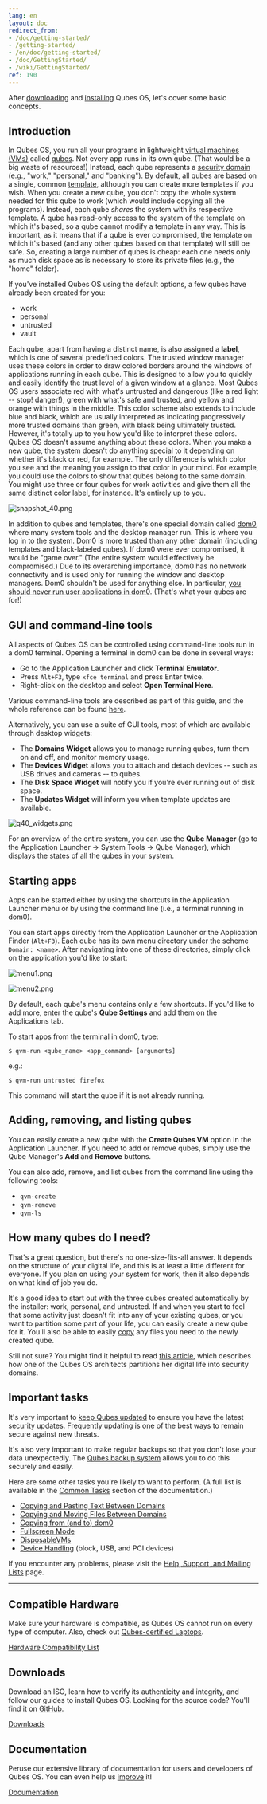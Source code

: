 ```yaml
---
lang: en
layout: doc
redirect_from:
- /doc/getting-started/
- /getting-started/
- /en/doc/getting-started/
- /doc/GettingStarted/
- /wiki/GettingStarted/
ref: 190
---
```



After [downloading](/downloads/) and [installing](/doc/installation-guide/) Qubes OS, let's cover some basic concepts.

Introduction
------------

In Qubes OS, you run all your programs in lightweight [virtual machines (VMs)](/doc/glossary/#vm) called [qubes](/doc/glossary/#qube).
Not every app runs in its own qube.
(That would be a big waste of resources!)
Instead, each qube represents a [security domain](/doc/glossary/#domain) (e.g., "work," "personal," and "banking").
By default, all qubes are based on a single, common [template](/doc/glossary/#templatevm), although you can create more templates if you wish.
When you create a new qube, you don't copy the whole system needed for this qube to work (which would include copying all the programs).
Instead, each qube *shares* the system with its respective template.
A qube has read-only access to the system of the template on which it's based, so a qube cannot modify a template in any way.
This is important, as it means that if a qube is ever compromised, the template on which it's based (and any other qubes based on that template) will still be safe.
So, creating a large number of qubes is cheap: each one needs only as much disk space as is necessary to store its private files (e.g., the "home" folder).

If you've installed Qubes OS using the default options, a few qubes have already been created for you:

- work
- personal
- untrusted
- vault

Each qube, apart from having a distinct name, is also assigned a **label**, which is one of several predefined colors.
The trusted window manager uses these colors in order to draw colored borders around the windows of applications running in each qube.
This is designed to allow you to quickly and easily identify the trust level of a given window at a glance.
Most Qubes OS users associate red with what's untrusted and dangerous (like a red light -- stop! danger!), green with what's safe and trusted, and yellow and orange with things in the middle.
This color scheme also extends to include blue and black, which are usually interpreted as indicating progressively more trusted domains than green, with black being ultimately trusted.
However, it's totally up to you how you'd like to interpret these colors.
Qubes OS doesn't assume anything about these colors.
When you make a new qube, the system doesn't do anything special to it depending on whether it's black or red, for example.
The only difference is which color you see and the meaning you assign to that color in your mind.
For example, you could use the colors to show that qubes belong to the same domain.
You might use three or four qubes for work activities and give them all the same distinct color label, for instance.
It's entirely up to you.

![snapshot_40.png](/attachment/wiki/GettingStarted/r4.0-snapshot_40.png)

In addition to qubes and templates, there's one special domain called [dom0](/doc/glossary/#dom0), where many system tools and the desktop manager run.
This is where you log in to the system.
Dom0 is more trusted than any other domain (including templates and black-labeled qubes).
If dom0 were ever compromised, it would be "game over."
(The entire system would effectively be compromised.)
Due to its overarching importance, dom0 has no network connectivity and is used only for running the window and desktop managers.
Dom0 shouldn't be used for anything else.
In particular, [you should never run user applications in dom0](https://github.com/Qubes-Community/Contents/blob/master/docs/security/security-guidelines.md#dom0-precautions).
(That's what your qubes are for!)

GUI and command-line tools
--------------------------

All aspects of Qubes OS can be controlled using command-line tools run in a dom0 terminal.
Opening a terminal in dom0 can be done in several ways:

- Go to the Application Launcher and click **Terminal Emulator**.
- Press `Alt+F3`, type `xfce terminal` and press Enter twice.
- Right-click on the desktop and select **Open Terminal Here**.

Various command-line tools are described as part of this guide, and the whole reference can be found [here](/doc/tools/).

Alternatively, you can use a suite of GUI tools, most of which are available through desktop widgets:

- The **Domains Widget** allows you to manage running qubes, turn them on and off, and monitor memory usage.
- The **Devices Widget** allows you to attach and detach devices -- such as USB drives and cameras -- to qubes.
- The **Disk Space Widget** will notify you if you're ever running out of disk space.
- The **Updates Widget** will inform you when template updates are available.

![q40_widgets.png](/attachment/wiki/GettingStarted/r4.0-q40_widgets.png)

For an overview of the entire system, you can use the **Qube Manager** (go to the Application Launcher → System Tools → Qube Manager), which displays the states of all the qubes in your system.

Starting apps
-------------

Apps can be started either by using the shortcuts in the Application Launcher menu or by using the command line (i.e., a terminal running in dom0).

You can start apps directly from the Application Launcher or the Application Finder (`Alt+F3`).
Each qube has its own menu directory under the scheme `Domain: <name>`.
After navigating into one of these directories, simply click on the application you'd like to start:

![menu1.png](/attachment/wiki/GettingStarted/r4.0-menu1.png)

![menu2.png](/attachment/wiki/GettingStarted/r4.0-menu2.png)

By default, each qube's menu contains only a few shortcuts.
If you'd like to add more, enter the qube's **Qube Settings** and add them on the Applications tab.

To start apps from the terminal in dom0, type:

```shell_session
$ qvm-run <qube_name> <app_command> [arguments]
```

e.g.:

```shell_session
$ qvm-run untrusted firefox
```

This command will start the qube if it is not already running.

Adding, removing, and listing qubes
-----------------------------------

You can easily create a new qube with the **Create Qubes VM** option in the Application Launcher.
If you need to add or remove qubes, simply use the Qube Manager's **Add** and **Remove** buttons.

You can also add, remove, and list qubes from the command line using the following tools:

- `qvm-create`
- `qvm-remove`
- `qvm-ls`

How many qubes do I need?
-------------------------

That's a great question, but there's no one-size-fits-all answer.
It depends on the structure of your digital life, and this is at least a little different for everyone.
If you plan on using your system for work, then it also depends on what kind of job you do.

It's a good idea to start out with the three qubes created automatically by the installer: work, personal, and untrusted.
If and when you start to feel that some activity just doesn't fit into any of your existing qubes, or you want to partition some part of your life, you can easily create a new qube for it.
You'll also be able to easily [copy](/doc/copying-files/) any files you need to the newly created qube.

Still not sure?
You might find it helpful to read [this article](https://blog.invisiblethings.org/2011/03/13/partitioning-my-digital-life-into.html), which describes how one of the Qubes OS architects partitions her digital life into security domains.

Important tasks
---------------

It's very important to [keep Qubes updated](/doc/updating-qubes-os/) to ensure you have the latest security updates.
Frequently updating is one of the best ways to remain secure against new threats.

It's also very important to make regular backups so that you don't lose your data unexpectedly.
The [Qubes backup system](/doc/backup-restore/) allows you to do this securely and easily.

Here are some other tasks you're likely to want to perform.
(A full list is available in the [Common Tasks](/doc/#common-tasks) section of the documentation.)

- [Copying and Pasting Text Between Domains](/doc/copy-paste/)
- [Copying and Moving Files Between Domains](/doc/copying-files/)
- [Copying from (and to) dom0](/doc/copy-from-dom0/)
- [Fullscreen Mode](/doc/full-screen-mode/)
- [DisposableVMs](/doc/disposablevm/)
- [Device Handling](/doc/device-handling/) (block, USB, and PCI devices)

If you encounter any problems, please visit the [Help, Support, and Mailing Lists](/support/) page.


<hr class="more-top more-bottom">
<div class="row">
  <div class="col-lg-4 col-md-4 more-bottom">
    <h2>Compatible Hardware</h2>
    <p>Make sure your hardware is compatible, as Qubes OS cannot run on every type of computer. Also, check out <a href="/doc/certified-laptops/">Qubes-certified Laptops</a>.</p>
    <a href="/hcl/" class="btn btn-primary">
      <i class="fa fa-laptop"></i> Hardware Compatibility List
    </a>
  </div>
  <div class="col-lg-4 col-md-4 more-bottom">
    <h2>Downloads</h2>
    <p>Download an ISO, learn how to verify its authenticity and integrity, and follow our guides to install Qubes OS. Looking for the source code? You'll find it on <a href="https://github.com/QubesOS">GitHub</a>.</p>
    <a href="/downloads/" class="btn btn-primary">
      <i class="fa fa-download"></i> Downloads
    </a>
  </div>
  <div class="col-lg-4 col-md-4">
    <h2>Documentation</h2>
    <p>Peruse our extensive library of documentation for users and developers of Qubes OS. You can even help us <a href="/doc/doc-guidelines/">improve</a> it!</p>
    <a href="/doc/" class="btn btn-primary">
      <i class="fa fa-book"></i> Documentation
    </a>
  </div>
</div>
